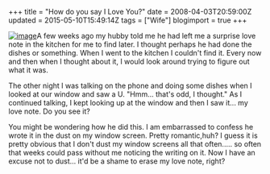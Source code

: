 +++
title = "How do you say I Love You?"
date = 2008-04-03T20:59:00Z
updated = 2015-05-10T15:49:14Z
tags = ["Wife"]
blogimport = true 
+++

[![image](http://bp2.blogger.com/_CPk-Aq1-YMw/R_WkluitYyI/AAAAAAAAAVU/ztfQAIVNYRY/s320/035.JPG)](http://bp2.blogger.com/_CPk-Aq1-YMw/R_WkluitYyI/AAAAAAAAAVU/ztfQAIVNYRY/s1600-h/035.JPG)A few weeks ago my hubby told me he had left me a surprise love note in the kitchen for me to find later.  I thought perhaps he had done the dishes or something.  When I went to the kitchen I couldn't find it.  Every now and then when I thought about it, I would look around trying to figure out what it was.  

The other night I was talking on the phone and doing some dishes when I looked at our window and saw a U.  "Hmm... that's odd, I thought."  As I continued talking,  I kept looking up at the window and then I saw it... my love note.  Do you see it?  

You might be wondering how he did this.  I am embarrassed to confess he wrote it in the dust on my window screen.  Pretty romantic,huh?  I guess it is pretty obvious that I don't dust my window screens all that often..... so often that weeks could pass without me noticing the writing on it.  Now I have an excuse not to dust... it'd be a shame to erase my love note, right?
